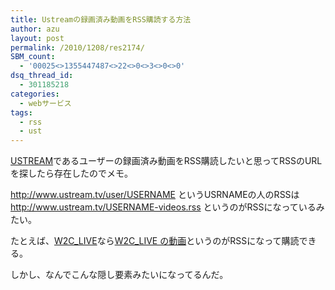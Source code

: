 ```yaml
---
title: Ustreamの録画済み動画をRSS購読する方法
author: azu
layout: post
permalink: /2010/1208/res2174/
SBM_count:
  - '00025<>1355447487<>22<>0<>3<>0<>0'
dsq_thread_id:
  - 301185218
categories:
  - webサービス
tags:
  - rss
  - ust
---
```

[USTREAM][1]であるユーザーの録画済み動画をRSS購読したいと思ってRSSのURLを探したら存在したのでメモ。

http://www.ustream.tv/user/USERNAME というUSRNAMEの人のRSSは  
http://www.ustream.tv/USERNAME-videos.rss というのがRSSになっているみたい。

たとえば、[W2C_LIVE][2]なら[W2C_LIVE の動画][3]というのがRSSになって購読できる。

しかし、なんでこんな隠し要素みたいになってるんだ。

<div id="_mcePaste" style="position: absolute; left: -10000px; top: 0px; width: 1px; height: 1px; overflow: hidden;">
  -videos.rss
</div>

 [1]: http://www.ustream.tv/
 [2]: http://www.ustream.tv/user/W2C_LIVE
 [3]: http://www.ustream.tv/W2C_LIVE-videos.rss